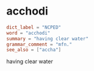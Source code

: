 # acchodi

``` toml
dict_label = "NCPED"
word = "acchodi"
summary = "having clear water"
grammar_comment = "mfn."
see_also = ["accha"]
```

having clear water

